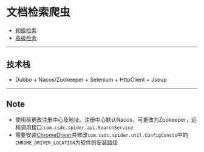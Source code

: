 # 文档检索爬虫
* [初级检索](http://www.cnki.net/)
* [高级检索](http://kns.cnki.net/kns/brief/result.aspx?dbprefix=SCDB&crossDbcodes=CJFQ,CDFD,CMFD,CPFD,IPFD,CCND,CCJD)
---
## 技术栈
- Dubbo + Nacos/Zookeeper + Selenium + HttpClient + Jsoup
---
## Note
- 使用前更改注册中心及地址。注册中心默认Nacos，可更改为Zookeeper，远程调用接口:`com.csdc.spider.api.SearchService`
- 需要安装[ChromeDriver](http://chromedriver.chromium.org/downloads)并修改`com.csdc.spider.util.ConfigConsts`中的`CHROME_DRIVER_LOCATION`为软件的安装路径

